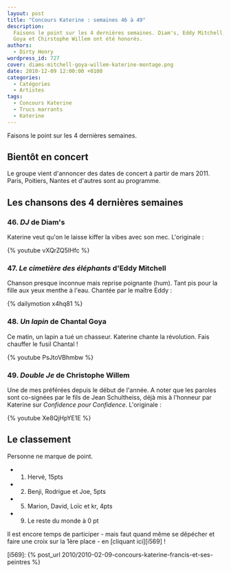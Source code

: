 ```yaml
---
layout: post
title: "Concours Katerine : semaines 46 à 49"
description:
  Faisons le point sur les 4 dernières semaines. Diam's, Eddy Mitchell, Chantal
  Goya et Chirstophe Willem ont été honorés.
authors:
  - Dirty Henry
wordpress_id: 727
cover: diams-mitchell-goya-willem-katerine-montage.png
date: 2010-12-09 12:00:00 +0100
categories:
  - Catégories
  - Artistes
tags:
  - Concours Katerine
  - Trucs marrants
  - Katerine
---
```


Faisons le point sur les 4 dernières semaines.

## Bientôt en concert

Le groupe vient d'annoncer des dates de concert à partir de mars 2011. Paris,
Poitiers, Nantes et d'autres sont au programme.

## Les chansons des 4 dernières semaines

### 46. _DJ_ de Diam's

Katerine veut qu'on le laisse kiffer la vibes avec son mec. L'originale :

{% youtube vXQrZQ5IHfc %}

### 47. _Le cimetière des éléphants_ d'Eddy Mitchell

Chanson presque inconnue mais reprise poignante (hum). Tant pis pour la fille
aux yeux menthe à l'eau. Chantée par le maître Eddy :

{% dailymotion x4hq81 %}

### 48. _Un lapin_ de Chantal Goya

Ce matin, un lapin a tué un chasseur. Katerine chante la révolution. Fais
chauffer le fusil Chantal !

{% youtube PsJtoVBhmbw %}

### 49. _Double Je_ de Christophe Willem

Une de mes préférées depuis le début de l'année. A noter que les paroles sont
co-signées par le fils de Jean Schultheiss, déjà mis à l'honneur par Katerine
sur _Confidence pour Confidence_. L'originale :

{% youtube Xe8QjHpYE1E %}

## Le classement

Personne ne marque de point.

- 1. Hervé, 15pts
- 2. Benji, Rodrigue et Joe, 5pts
- 5. Marion, David, Loïc et kr, 4pts
- 9. Le reste du monde à 0 pt

Il est encore temps de participer - mais faut quand même se dêpécher et faire
une croix sur la 1ère place - en [cliquant ici][i569] !

[i569]: {% post_url 2010/2010-02-09-concours-katerine-francis-et-ses-peintres %}
